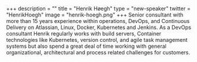 +++
description = ""
title = "Henrik Høegh"
type = "new-speaker"
twitter = "HenrikHoegh"
image = "henrik-hoegh.png"
+++
Senior consultant with more than 15 years experience within operations, DevOps, and Continuous Delivery on Atlassian, Linux, Docker, Kubernetes and Jenkins. As a DevOps consultant Henrik regularly works with build servers, Container technologies like Kubernetes, version control, and agile task management systems but also spend a great deal of time working with general organizational, architectural and process related challenges for customers.